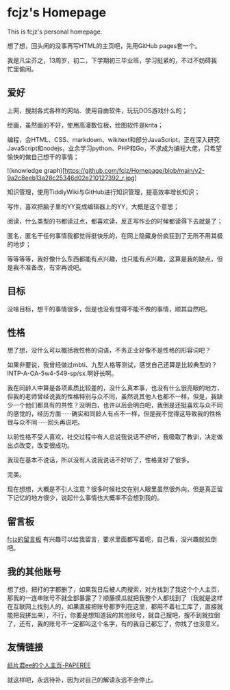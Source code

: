 # fcjz's Homepage

This is fcjz's personal homepage.

想了想，回头闲的没事再写HTML的主页吧，先用GitHub pages套一个。

我是凡尘芥之，13周岁，初二，下学期初三毕业班，学习挺紧的，不过不妨碍我忙里偷闲。

## 爱好
上网，搜刮各式各样的网站、使用自由软件，玩玩DOS游戏什么的；

绘画，虽然画的不好，使用高漫数位板，绘图软件是krita；

编程，会HTML、CSS、markdown、wikitext和部分JavaScript，正在深入研究JavaScript和nodejs，业余学习python、PHP和Go，不求成为编程大佬，只希望愉快的做自己想干的事情；

!(knowledge graph)[https://github.com/fcjz/Homepage/blob/main/v2-9a2c8eeb13a28c25346d02e210127392_r.jpg]

知识管理，使用TiddlyWiki与GitHub进行知识管理，提高效率增长知识；

写作，喜欢把脑子里的YY变成编辑器上的YY，大概是这个意思；

阅读，什么类型的书都读过点，都喜欢读，反正写作业的时候都读得下去就是了；

匿名，匿名干任何事情我都觉得挺快乐的，在网上隐藏身份疯狂到了无所不用其极的地步；

等等等等，我好像什么东西都能有点兴趣，也只能有点兴趣，这算是我的缺点，但是我不准备改，有空再说吧。

## 目标

没啥目标，想干的事情很多，但是也没有觉得不能不做的事情，顺其自然吧。

## 性格

想了想，没什么可以概括我性格的词语，不务正业好像不是性格的形容词吧？

如果非要说，我曾经做过mbti、九型人格等测试，感觉自己还算是比较典型的？INTP-A-OA-5w4-549-sp/sx.啊好长啊。

我在同龄人中算是各项素质比较差的，没什么真本事，也没有什么很亮眼的地方，但我的老师曾经说我的性格特别与众不同，虽然说其他人也都不一样，但是，我缺少一个他们都具有的共性？没明白，也许以后会明白吧，我倒是还挺喜欢与众不同的感觉的，经历方面······确实和同龄人有点不一样，但是我不觉得这导致我的性格很与众不同······回头再说吧。

以前性格不受人喜欢，社交过程中有人总说我说话不好听，我吸取了教训，决定做出点改变，改变很成功。

我现在基本不说话，所以没有人说我说话不好听了，性格变好了很多。

完美。

现在想想，大概是不引人注意？很多时候社交在别人眼里虽然很外向，但是真正留下记忆的地方很少，说起什么事情也大概率不会想到我的。

## 留言板

[fcjz的留言板](https://note.ms/fcjz)  有兴趣可以给我留言，要求里面都写着呢，自己看，没兴趣就拉倒吧。

## 我的其他账号

想了想，把打的字都删了，如果我日后被人肉搜索，对方找到了我这个个人主页，那我的一连串账号不就全部暴露了？顺藤摸瓜就把我整个人都找到了（我就是这样在互联网上找别人的，如果直接把账号都罗列在这里，都用不着社工库了，直接就能把我拼出来），不行，你要是想知道我的其他账号，就自己搜吧，搜不到就拉倒了，还有，我的账号不一定都叫这个名字，有的我自己都忘了，你找了也没意义。

## 友情链接

[纸片君ee的个人主页-PAPEREE](https://ellen.cf/)



就这样吧，永远待补，因为对自己的解读永远不会停止。
